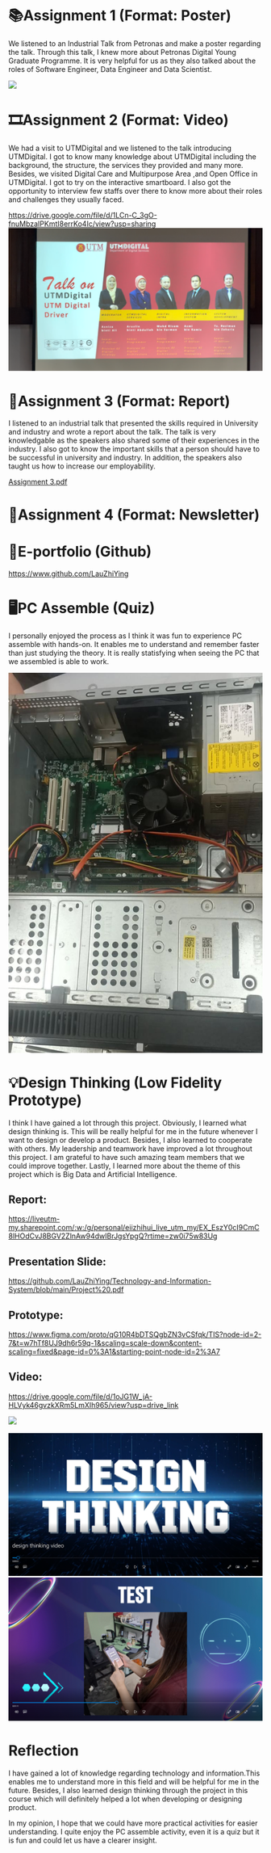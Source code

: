 # 📚Assignment 1 (Format: Poster)

We listened to an Industrial Talk from Petronas and make a poster regarding the talk. Through this talk, I knew more about Petronas Digital Young Graduate Programme. It is very helpful for us as they also talked about the roles of Software Engineer, Data Engineer and Data Scientist. 

  ![](https://github.com/LauZhiYing/Technology-and-Information-System/blob/main/Industrial%20talk%20PETRONAS%20Digital%20YGP.jpg)

# 🎞️Assignment 2 (Format: Video) 

We had a visit to UTMDigital and we listened to the talk introducing UTMDigital. I got to know many knowledge about UTMDigital including the background, the structure, the services they provided and many more. Besides, we visited Digital Care and Multipurpose Area ,and Open Office in UTMDigital. I got to try on the interactive smartboard. I also got the opportunity to interview few staffs over there to know more about their roles and challenges they usually faced.

https://drive.google.com/file/d/1LCn-C_3gO-fnuMbzaIPKmtI8errKo4Ic/view?usp=sharing
![](https://github.com/LauZhiYing/Technology-and-Information-System/blob/main/Assignment%202.png)

# 📑Assignment 3 (Format: Report) 

I listened to an industrial talk that presented the skills required in University and industry and wrote a report about the talk. The talk is very knowledgable as the speakers also shared some of their experiences in the industry. I also got to know the important skills that a person should have to be successful in university and industry. In addition, the speakers also taught us how to increase our employability. 

[Assignment 3.pdf](https://github.com/LauZhiYing/Technology-and-Information-System/blob/main/Assignment%203.pdf)

# 📰Assignment 4 (Format: Newsletter)
# 🪪E-portfolio (Github)

https://www.github.com/LauZhiYing

# 🖥️PC Assemble (Quiz)

I personally enjoyed the process as I think it was fun to experience PC assemble with hands-on. It enables me to understand and remember faster than just studying the theory. It is really statisfying when seeing the PC that we assembled is able to work. 

![](https://github.com/LauZhiYing/Technology-and-Information-System/blob/main/PC%20Assemble.jpeg)

# 💡Design Thinking (Low Fidelity Prototype)

I think I have gained a lot through this project. Obviously, I learned what design thinking is. This will be really helpful for me in the future whenever I want to design or develop a product. Besides, I also learned to cooperate with others. My leadership and teamwork have improved a lot throughout this project. I am grateful to have such amazing team members that we could improve together. Lastly, I learned more about the theme of this project which is Big Data and Artificial Intelligence.

## Report:
https://liveutm-my.sharepoint.com/:w:/g/personal/eiizhihui_live_utm_my/EX_EszY0cI9CmC8lHOdCvJ8BGV2ZlnAw94dwIBrJgsYpgQ?rtime=zw0i75w83Ug
## Presentation Slide:
https://github.com/LauZhiYing/Technology-and-Information-System/blob/main/Project%20.pdf
## Prototype:
https://www.figma.com/proto/qG10R4bDTSQgbZN3vCSfqk/TIS?node-id=2-7&t=w7hTf8UJ9dh6r59q-1&scaling=scale-down&content-scaling=fixed&page-id=0%3A1&starting-point-node-id=2%3A7

## Video:
https://drive.google.com/file/d/1oJG1W_jA-HLVyk46gvzkXRm5LmXIh965/view?usp=drive_link

![](https://github.com/LauZhiYing/Technology-and-Information-System/blob/main/Design%20Thinking.png)

![](https://github.com/LauZhiYing/Technology-and-Information-System/blob/main/Design%20Thinking%20(1).png)
![](https://github.com/LauZhiYing/Technology-and-Information-System/blob/main/Assignment%202(1).png)


# Reflection
I have gained a lot of knowledge regarding technology and information.This enables me to understand more in this field and will be helpful for me in the future. Besides, I also learned design thinking through the project in this course which will definitely helped a lot when developing or designing product.

In my opinion, I hope that we could have more practical activities for easier understanding. I quite enjoy the PC assemble activity, even it is a quiz but it is fun and could let us have a clearer insight.
